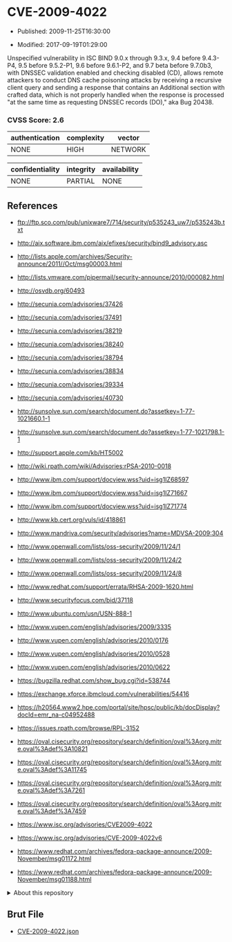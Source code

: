 # CVE-2009-4022

- Published: 2009-11-25T16:30:00

- Modified: 2017-09-19T01:29:00

Unspecified vulnerability in ISC BIND 9.0.x through 9.3.x, 9.4 before 9.4.3-P4, 9.5 before 9.5.2-P1, 9.6 before 9.6.1-P2, and 9.7 beta before 9.7.0b3, with DNSSEC validation enabled and checking disabled (CD), allows remote attackers to conduct DNS cache poisoning attacks by receiving a recursive client query and sending a response that contains an Additional section with crafted data, which is not properly handled when the response is processed "at the same time as requesting DNSSEC records (DO)," aka Bug 20438.

### CVSS Score: **2.6**

| authentication | complexity | vector |
| --- | --- | --- |
| NONE | HIGH | NETWORK |

| confidentiality | integrity | availability |
| --- | --- | --- |
| NONE | PARTIAL | NONE |

## References

* ftp://ftp.sco.com/pub/unixware7/714/security/p535243_uw7/p535243b.txt

* http://aix.software.ibm.com/aix/efixes/security/bind9_advisory.asc

* http://lists.apple.com/archives/Security-announce/2011//Oct/msg00003.html

* http://lists.vmware.com/pipermail/security-announce/2010/000082.html

* http://osvdb.org/60493

* http://secunia.com/advisories/37426

* http://secunia.com/advisories/37491

* http://secunia.com/advisories/38219

* http://secunia.com/advisories/38240

* http://secunia.com/advisories/38794

* http://secunia.com/advisories/38834

* http://secunia.com/advisories/39334

* http://secunia.com/advisories/40730

* http://sunsolve.sun.com/search/document.do?assetkey=1-77-1021660.1-1

* http://sunsolve.sun.com/search/document.do?assetkey=1-77-1021798.1-1

* http://support.apple.com/kb/HT5002

* http://wiki.rpath.com/wiki/Advisories:rPSA-2010-0018

* http://www.ibm.com/support/docview.wss?uid=isg1IZ68597

* http://www.ibm.com/support/docview.wss?uid=isg1IZ71667

* http://www.ibm.com/support/docview.wss?uid=isg1IZ71774

* http://www.kb.cert.org/vuls/id/418861

* http://www.mandriva.com/security/advisories?name=MDVSA-2009:304

* http://www.openwall.com/lists/oss-security/2009/11/24/1

* http://www.openwall.com/lists/oss-security/2009/11/24/2

* http://www.openwall.com/lists/oss-security/2009/11/24/8

* http://www.redhat.com/support/errata/RHSA-2009-1620.html

* http://www.securityfocus.com/bid/37118

* http://www.ubuntu.com/usn/USN-888-1

* http://www.vupen.com/english/advisories/2009/3335

* http://www.vupen.com/english/advisories/2010/0176

* http://www.vupen.com/english/advisories/2010/0528

* http://www.vupen.com/english/advisories/2010/0622

* https://bugzilla.redhat.com/show_bug.cgi?id=538744

* https://exchange.xforce.ibmcloud.com/vulnerabilities/54416

* https://h20564.www2.hpe.com/portal/site/hpsc/public/kb/docDisplay?docId=emr_na-c04952488

* https://issues.rpath.com/browse/RPL-3152

* https://oval.cisecurity.org/repository/search/definition/oval%3Aorg.mitre.oval%3Adef%3A10821

* https://oval.cisecurity.org/repository/search/definition/oval%3Aorg.mitre.oval%3Adef%3A11745

* https://oval.cisecurity.org/repository/search/definition/oval%3Aorg.mitre.oval%3Adef%3A7261

* https://oval.cisecurity.org/repository/search/definition/oval%3Aorg.mitre.oval%3Adef%3A7459

* https://www.isc.org/advisories/CVE2009-4022

* https://www.isc.org/advisories/CVE-2009-4022v6

* https://www.redhat.com/archives/fedora-package-announce/2009-November/msg01172.html

* https://www.redhat.com/archives/fedora-package-announce/2009-November/msg01188.html

<details>
<summary>About this repository</summary> 

  This repository is part of the project [Live Hack CVE](https://github.com/Live-Hack-CVE). Main website can be found [www.live-hack.org](https://www.live-hack.org) 
  
  Made by [Sn0wAlice](https://github.com/Sn0wAlice) for the people that care about security and need to have a feed of the latest CVEs. Hope you enjoy it, don't forget to star the repo and follow me on [Twitter](https://twitter.com/Sn0wAlice) and [Github](https://github.com/Sn0wAlice). And that is my [personnal website](https://www.alice-snow.me/)

  - [Home Page](https://github.com/Live-Hack-CVE)
  - [Framework](https://github.com/Live-Hack-CVE/cve-framework)
  - [CVE database](https://github.com/Live-Hack-CVE/full_database)
  - [Changelog](https://github.com/Live-Hack-CVE/Changelog)
</details>

## Brut File

* [CVE-2009-4022.json](https://raw.githubusercontent.com/Live-Hack-CVE/full_database/main/cves/2009/CVE-2009-4022.json)

